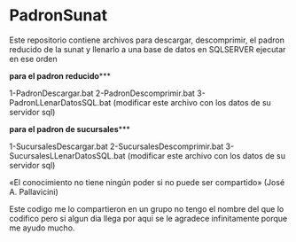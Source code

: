 # PadronSunat

Este repositorio contiene archivos para descargar, descomprimir, el padron reducido de la sunat y llenarlo a una base de datos en SQLSERVER
ejecutar en ese orden 

**************para el padron reducido*****************

1-PadronDescargar.bat
2-PadronDescomprimir.bat
3-PadronLLenarDatosSQL.bat (modificar este archivo con los datos de su servidor sql)

**************para el padron de sucursales*****************

1-SucursalesDescargar.bat
2-SucursalesDescomprimir.bat
3-SucursalesLLenarDatosSQL.bat (modificar este archivo con los datos de su servidor sql)

«El conocimiento no tiene ningún poder si no puede ser compartido»
(José A. Pallavicini)

Este codigo me lo compartieron en un grupo no tengo el nombre del que lo codifico pero si algun dia llega por aqui se le agradece infinitamente porque me ayudo mucho.

